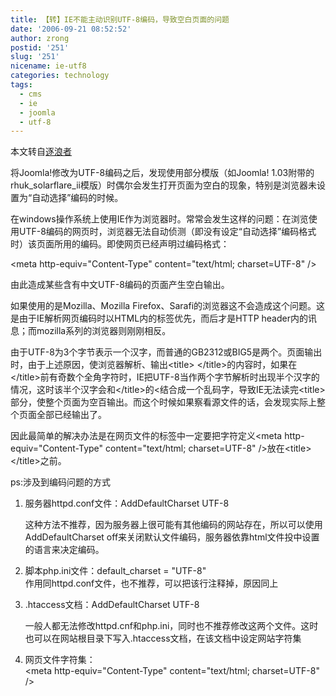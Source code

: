 ```yaml
---
title: 【转】IE不能主动识别UTF-8编码，导致空白页面的问题
date: '2006-09-21 08:52:52'
author: zrong
postid: '251'
slug: '251'
nicename: ie-utf8
categories: technology
tags:
  - cms
  - ie
  - joomla
  - utf-8
---
```


本文转自[逐浪者](http://joomlar.org/index.php?option=com_content&task=view&id=10&Itemid=26)

将Joomla!修改为UTF-8编码之后，发现使用部分模版（如Joomla!
1.03附带的rhuk\_solarflare\_ii模版）时偶尔会发生打开页面为空白的现象，特别是浏览器未设置为“自动选择”编码的时候。

在windows操作系统上使用IE作为浏览器时。常常会发生这样的问题：在浏览使用UTF-8编码的网页时，浏览器无法自动侦测（即没有设定“自动选择”编码格式时）该页面所用的编码。即使网页已经声明过编码格式：

<!--more-->

\<meta http-equiv="Content-Type" content="text/html; charset=UTF-8" /\>

由此造成某些含有中文UTF-8编码的页面产生空白输出。

如果使用的是Mozilla、Mozilla
Firefox、Sarafi的浏览器这不会造成这个问题。这是由于IE解析网页编码时以HTML内的标签优先，而后才是HTTP
header内的讯息；而mozilla系列的浏览器则刚刚相反。

由于UTF-8为3个字节表示一个汉字，而普通的GB2312或BIG5是两个。页面输出时，由于上述原因，使浏览器解析、输出\<title\>
\</title\>的内容时，如果在\</title\>前有奇数个全角字符时，IE把UTF-8当作两个字节解析时出现半个汉字的情况，这时该半个汉字会和\</title\>的\<结合成一个乱码字，导致IE无法读完\<title\>部分，使整个页面为空百输出。而这个时候如果察看源文件的话，会发现实际上整个页面全部已经输出了。

因此最简单的解决办法是在网页文件的标签中一定要把字符定义\<meta
http-equiv="Content-Type" content="text/html; charset=UTF-8"
/\>放在\<title\>\</title\>之前。

ps:涉及到编码问题的方式

1.  服务器httpd.conf文件：AddDefaultCharset UTF-8  

    这种方法不推荐，因为服务器上很可能有其他编码的网站存在，所以可以使用AddDefaultCharset
    off来关闭默认文件编码，服务器依靠html文件投中设置的语言来决定编码。
2.  脚本php.ini文件：default\_charset = "UTF-8"  
    作用同httpd.conf文件，也不推荐，可以把该行注释掉，原因同上
3.  .htaccess文档：AddDefaultCharset UTF-8  

    一般人都无法修改httpd.cnf和php.ini，同时也不推荐修改这两个文件。这时也可以在网站根目录下写入.htaccess文档，在该文档中设定网站字符集
4.  网页文件字符集：  
    \<meta http-equiv="Content-Type" content="text/html; charset=UTF-8"
    /\>

